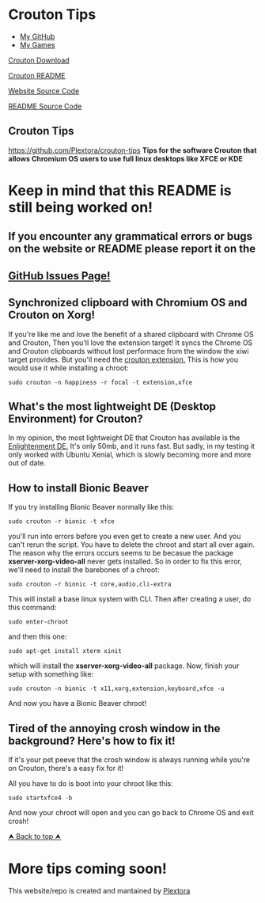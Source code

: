 # Crouton Tips   

*   [My GitHub](https://github.com/Plextora)
*   [My Games](https://plextora.itch.io)

[Crouton Download](https://goo.gl/fd3zc)

[Crouton README](https://github.com/dnschneid/crouton#readme)

[Website Source Code](https://github.com/Plextora/crouton-tips)

[README Source Code](https://github.com/Plextora/crouton-tips/blob/master/README.md)

Crouton Tips
------------
https://github.com/Plextora/crouton-tips
**Tips for the software Crouton that allows Chromium OS users to use full linux desktops like XFCE or KDE**

**Keep in mind that this README is still being worked on!**
============================================================

If you encounter any grammatical errors or bugs on the website or README please report it on the
-------------------------------------------------------------------------------

**[GitHub Issues Page!](https://github.com/Plextora/crouton-tips/issues)**
---------------------------------------------

**Synchronized clipboard with Chromium OS and Crouton on Xorg!**
----------------------------------------------------------------

If you're like me and love the benefit of a shared clipboard with Chrome OS and Crouton, Then you'll love the extension target! It syncs the Chrome OS and Crouton clipboards without lost performace from the window the xiwi target provides. But you'll need the [crouton extension.](https://chrome.google.com/webstore/detail/crouton-integration/gcpneefbbnfalgjniomfjknbcgkbijom) This is how you would use it while installing a chroot:

    sudo crouton -n happiness -r focal -t extension,xfce

**What's the most lightweight DE (Desktop Environment) for Crouton?**
---------------------------------------------------------------------

In my opinion, the most lightweight DE that Crouton has available is the [Enlightenment DE.](https://www.enlightenment.org) It's only 50mb, and it runs fast. But sadly, in my testing it only worked with Ubuntu Xenial, which is slowly becoming more and more out of date.

**How to install Bionic Beaver**
--------------------------------

If you try installing Bionic Beaver normally like this:

    sudo crouton -r bionic -t xfce

you'll run into errors before you even get to create a new user. And you can't rerun the script. You have to delete the chroot and start all over again. The reason why the errors occurs seems to be becasue the package **xserver-xorg-video-all** never gets installed. So in order to fix this error, we'll need to install the barebones of a chroot:

    sudo crouton -r bionic -t core,audio,cli-extra

This will install a base linux system with CLI. Then after creating a user, do this command:

    sudo enter-chroot

and then this one:

    sudo apt-get install xterm xinit

which will install the **xserver-xorg-video-all** package. Now, finish your setup with something like:

    sudo crouton -n bionic -t x11,xorg,extension,keyboard,xfce -u

And now you have a Bionic Beaver chroot!

**Tired of the annoying crosh window in the background? Here's how to fix it!**
-------------------------------------------------------------------------------

If it's your pet peeve that the crosh window is always running while you're on Crouton, there's a easy fix for it!

All you have to do is boot into your chroot like this:

    sudo startxfce4 -b

And now your chroot will open and you can go back to Chrome OS and exit crosh!

[⮝ Back to top ⮝](https://github.com/Plextora/crouton-tips#readme)

**More tips coming soon!**
==========================

This website/repo is created and mantained by [Plextora](https://github.com/Plextora)
